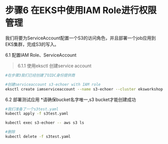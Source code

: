 # 步骤6 在EKS中使用IAM Role进行权限管理
我们将要为ServiceAccount配置一个S3的访问角色，并且部署一个job应用到EKS集群，完成S3的写入。

6.1 配置IAM Role、ServiceAccount

>6.1.1 使用eksctl 创建service account 

```bash
#在步骤3我们已经创建了OIDC身份提供商 

#创建serviceaccount s3-echoer with IAM role
eksctl create iamserviceaccount --name s3-echoer --cluster eksworkshop --attach-policy-arn arn:aws:iam::aws:policy/AmazonS3FullAccess --approve

```



6.2 部署测试应用
*请确保bucket名字唯一,s3 bucket才能创建成功

```bash
#我们准备了一个s3test.yaml
kubectl apply -f s3test.yaml

kubectl exec s3-echoer -- aws s3 ls

#删除
kubectl delete -f s3test.yaml
```
